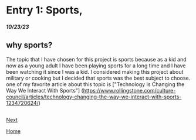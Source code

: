 
# Entry 1: Sports, 
##### 10/23/23

## why sports?
The topic that I have chosen for this project is sports because as a kid and now as a young adult I have been playing sports for a long time and I have been watching it since I was a kid. I considered making this project about military or cooking but I decided that sports was the best subject to choose. one of my favorite article about this topic is ["Technology Is Changing the Way We Interact With Sports"] (https://www.rollingstone.com/culture-council/articles/technology-changing-the-way-we-interact-with-sports-1234720624/) 
##

[Next](entry02.md)

[Home](../README.md)
